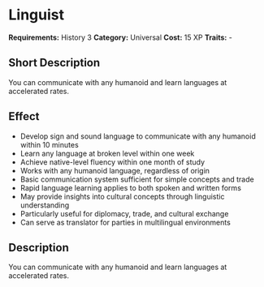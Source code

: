 # Linguist

**Requirements:** History 3
**Category:** Universal
**Cost:** 15 XP
**Traits:** -


## Short Description
You can communicate with any humanoid and learn languages at accelerated rates.

## Effect
- Develop sign and sound language to communicate with any humanoid within 10 minutes
- Learn any language at broken level within one week
- Achieve native-level fluency within one month of study
- Works with any humanoid language, regardless of origin
- Basic communication system sufficient for simple concepts and trade
- Rapid language learning applies to both spoken and written forms
- May provide insights into cultural concepts through linguistic understanding
- Particularly useful for diplomacy, trade, and cultural exchange
- Can serve as translator for parties in multilingual environments

## Description
You can communicate with any humanoid and learn languages at accelerated rates.